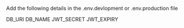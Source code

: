 Add the following details in the .env.devlopment or .env.production file

DB_URI
DB_NAME
JWT_SECRET
JWT_EXPIRY